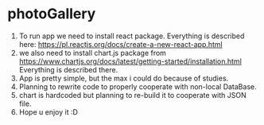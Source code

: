 # photoGallery
1. To run app we need to install react package. Everything is described here: https://pl.reactjs.org/docs/create-a-new-react-app.html
2. we also need to install chart.js package from https://www.chartjs.org/docs/latest/getting-started/installation.html Everything is described there.
3. App is pretty simple, but the max i could do because of studies.
4. Planning to rewrite code to properly cooperate with non-local DataBase.
5. chart is hardcoded but planning to re-build it to cooperate with JSON file.
6. Hope u enjoy it :D
